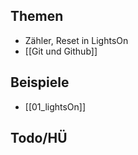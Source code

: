 
## Themen

- Zähler, Reset in LightsOn
- [[Git und Github]]
## Beispiele

- [[01_lightsOn]]
## Todo/HÜ
